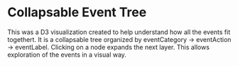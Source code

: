 # Collapsable Event Tree

This was a D3 visualization created to help understand how all the events fit togethert. It is a collapsable tree organized by eventCategory -> eventAction -> eventLabel. Clicking on a node expands the next layer. This allows exploration of the events in a visual way.
